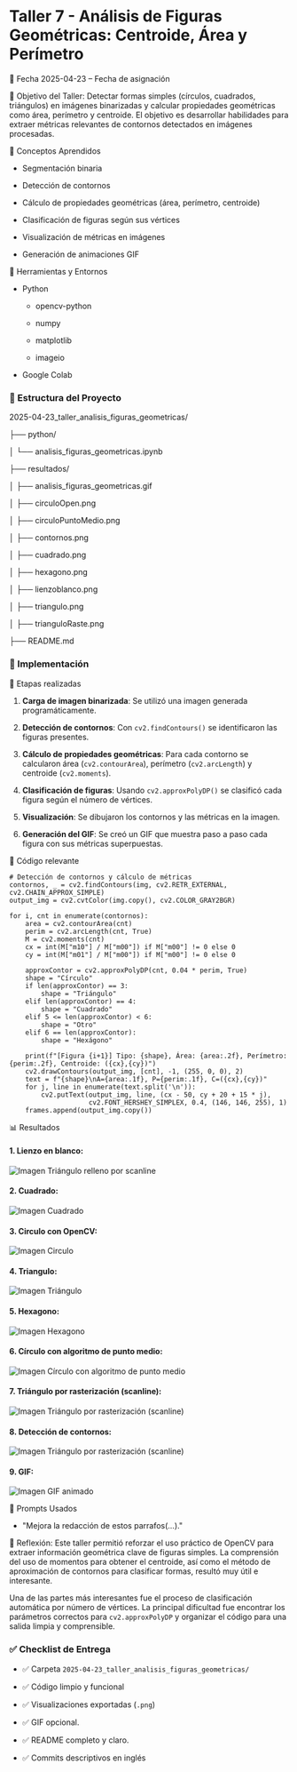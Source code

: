 # Taller 7 - Análisis de Figuras Geométricas: Centroide, Área y Perímetro

📅 Fecha 2025-04-23 – Fecha de asignación

🎯 Objetivo del Taller:
Detectar formas simples (círculos, cuadrados, triángulos) en imágenes binarizadas y calcular propiedades geométricas como área, perímetro y centroide. El objetivo es desarrollar habilidades para extraer métricas relevantes de contornos detectados en imágenes procesadas.


🧠 Conceptos Aprendidos

-   Segmentación binaria
    
-   Detección de contornos
    
-   Cálculo de propiedades geométricas (área, perímetro, centroide)
    
-   Clasificación de figuras según sus vértices
    
-   Visualización de métricas en imágenes
    
-   Generación de animaciones GIF
    

🔧 Herramientas y Entornos

-   Python
    
    -   opencv-python
        
    -   numpy
        
    -   matplotlib
        
    -   imageio
        
-   Google Colab
    

### 📁 Estructura del Proyecto 

2025-04-23_taller_analisis_figuras_geometricas/

├── python/

│   └── analisis_figuras_geometricas.ipynb

├── resultados/

│   ├── analisis_figuras_geometricas.gif

│   ├── circuloOpen.png

│	  ├── circuloPuntoMedio.png

│   ├── contornos.png

│   ├── cuadrado.png

│   ├── hexagono.png

│   ├── lienzoblanco.png

│   ├── triangulo.png

│   ├── trianguloRaste.png

├── README.md






### 🧪 Implementación

🔹 Etapas realizadas

1.  **Carga de imagen binarizada**: Se utilizó una imagen generada programáticamente.
    
2.  **Detección de contornos**: Con `cv2.findContours()` se identificaron las figuras presentes.
    
3.  **Cálculo de propiedades geométricas**: Para cada contorno se calcularon área (`cv2.contourArea`), perímetro (`cv2.arcLength`) y centroide (`cv2.moments`).
    
4.  **Clasificación de figuras**: Usando `cv2.approxPolyDP()` se clasificó cada figura según el número de vértices.
    
5.  **Visualización**: Se dibujaron los contornos y las métricas en la imagen.
    
6.  **Generación del GIF**: Se creó un GIF que muestra paso a paso cada figura con sus métricas superpuestas.
    

🔹 Código relevante

```
# Detección de contornos y cálculo de métricas
contornos, _ = cv2.findContours(img, cv2.RETR_EXTERNAL, cv2.CHAIN_APPROX_SIMPLE)
output_img = cv2.cvtColor(img.copy(), cv2.COLOR_GRAY2BGR)

for i, cnt in enumerate(contornos):
    area = cv2.contourArea(cnt)
    perim = cv2.arcLength(cnt, True)
    M = cv2.moments(cnt)
    cx = int(M["m10"] / M["m00"]) if M["m00"] != 0 else 0
    cy = int(M["m01"] / M["m00"]) if M["m00"] != 0 else 0

    approxContor = cv2.approxPolyDP(cnt, 0.04 * perim, True)
    shape = "Círculo"
    if len(approxContor) == 3:
        shape = "Triángulo"
    elif len(approxContor) == 4:
        shape = "Cuadrado"
    elif 5 <= len(approxContor) < 6:
        shape = "Otro"
    elif 6 == len(approxContor):
        shape = "Hexágono"

    print(f"[Figura {i+1}] Tipo: {shape}, Área: {area:.2f}, Perímetro: {perim:.2f}, Centroide: ({cx},{cy})")
    cv2.drawContours(output_img, [cnt], -1, (255, 0, 0), 2)
    text = f"{shape}\nA={area:.1f}, P={perim:.1f}, C=({cx},{cy})"
    for j, line in enumerate(text.split('\n')):
        cv2.putText(output_img, line, (cx - 50, cy + 20 + 15 * j),
                    cv2.FONT_HERSHEY_SIMPLEX, 0.4, (146, 146, 255), 1)
    frames.append(output_img.copy())
```

📊 Resultados

#### 1. Lienzo en blanco:

![Imagen  Triángulo relleno por scanline  ](https://github.com/JuanDanielRamirezMojica/computacion-visual/blob/main/2025-04-23_taller_analisis_figuras_geometricas/resultados/lienzoblanco.png?raw=true)


#### 2. Cuadrado:

![Imagen  Cuadrado](https://github.com/JuanDanielRamirezMojica/computacion-visual/blob/main/2025-04-23_taller_analisis_figuras_geometricas/resultados/cuadrado.png?raw=true)



#### 3. Circulo con OpenCV:

![Imagen  Circulo](https://github.com/JuanDanielRamirezMojica/computacion-visual/blob/main/2025-04-23_taller_analisis_figuras_geometricas/resultados/circuloOpen.png?raw=true)


#### 4. Triangulo:

![Imagen  Triángulo](https://github.com/JuanDanielRamirezMojica/computacion-visual/blob/main/2025-04-23_taller_analisis_figuras_geometricas/resultados/triangulo.png?raw=true)



#### 5. Hexagono:

![Imagen Hexagono  ](https://github.com/JuanDanielRamirezMojica/computacion-visual/blob/main/2025-04-23_taller_analisis_figuras_geometricas/resultados/hexagono.png?raw=true)
 


#### 6.  Círculo con algoritmo de punto medio:

![Imagen  Círculo con algoritmo de punto medio  ](https://github.com/JuanDanielRamirezMojica/computacion-visual/blob/main/2025-04-23_taller_analisis_figuras_geometricas/resultados/circuloPuntoMedio.png?raw=true)
 
#### 7.  Triángulo por rasterización (scanline):

![Imagen  Triángulo por rasterización (scanline)](https://github.com/JuanDanielRamirezMojica/computacion-visual/blob/main/2025-04-23_taller_analisis_figuras_geometricas/resultados/trianguloRaste.png?raw=true)
 
#### 8. Detección de contornos:
![Imagen  Triángulo por rasterización (scanline)](https://github.com/JuanDanielRamirezMojica/computacion-visual/blob/main/2025-04-23_taller_analisis_figuras_geometricas/resultados/contornos.png?raw=true) 

  #### 9. GIF:
![Imagen  GIF animado](https://github.com/JuanDanielRamirezMojica/computacion-visual/blob/main/2025-04-23_taller_analisis_figuras_geometricas/resultados/analisis_figuras_geometricas.gif?raw=true) 

 
🧩 Prompts Usados

-   "Mejora la redacción de estos parrafos(...)."
 
💬 Reflexión: Este taller permitió reforzar el uso práctico de OpenCV para extraer información geométrica clave de figuras simples. La comprensión del uso de momentos para obtener el centroide, así como el método de aproximación de contornos para clasificar formas, resultó muy útil e interesante.

Una de las partes más interesantes fue el proceso de clasificación automática por número de vértices. La principal dificultad fue encontrar los parámetros correctos para `cv2.approxPolyDP` y organizar el código para una salida limpia y comprensible.



### ✅ Checklist de Entrega

-   ✅ Carpeta `2025-04-23_taller_analisis_figuras_geometricas/`
    
-   ✅ Código limpio y funcional
    
-   ✅ Visualizaciones exportadas (`.png`)
    
-   ✅ GIF opcional.
    
-   ✅ README completo y claro.
    
-   ✅ Commits descriptivos en inglés
